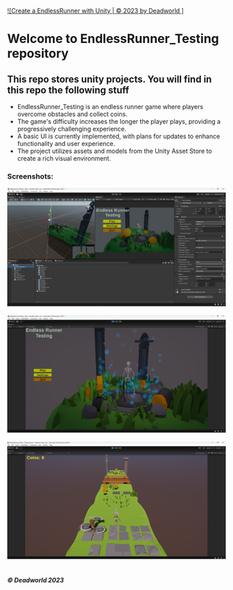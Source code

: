 [![Create a EndlessRunner with Unity | © 2023 by Deadworld ]](https://github.com/Deadworld-bit/EndlessRunner_Testing.git)
# Welcome to EndlessRunner_Testing repository
## This repo stores unity projects. You will find in this repo the following stuff
* EndlessRunner_Testing is an endless runner game where players overcome obstacles and collect coins.
* The game's difficulty increases the longer the player plays, providing a progressively challenging experience.
* A basic UI is currently implemented, with plans for updates to enhance functionality and user experience.
* The project utilizes assets and models from the Unity Asset Store to create a rich visual environment. 

### Screenshots:

![Project First ScreenShot](https://github.com/Deadworld-bit/EndlessRunner_Testing/blob/main/Pics/Screenshot%202024-06-12%20125335.png)<br><br>
![Project Second ScreenShot](https://github.com/Deadworld-bit/EndlessRunner_Testing/blob/main/Pics/Screenshot%202024-07-07%20154834.png)<br><br>
![Project Third ScreenShot](https://github.com/Deadworld-bit/EndlessRunner_Testing/blob/main/Pics/Screenshot%202024-07-07%20154911.png)<br><br>

##### © Deadworld 2023
